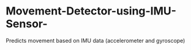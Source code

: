 # Movement-Detector-using-IMU-Sensor-
Predicts movement based on IMU data (accelerometer and gyroscope)
